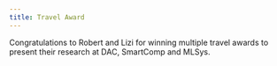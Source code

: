 ```yaml
---
title: Travel Award
---
```


Congratulations to Robert and Lizi for winning multiple travel awards to present their research at DAC, SmartComp and MLSys.
